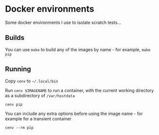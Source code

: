 # Docker environments

Some docker environments I use to isolate scratch tests...

## Builds

You can use `make` to build any of the images by name - for example, `make pip`

## Running

Copy `cenv` to `~/.local/bin`

Run `cenv $IMAGENAME` to run a container, with the current working directory as a subdirectory of `/var/hostdata`

	cenv pip

You can include any extra options before using the image name - for example for a transient container

	cenv --rm pip
